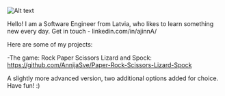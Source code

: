 

![Alt text](https://www.hdnicewallpapers.com/Walls/Big/Abstract/Abstract_Constellation_5K_Wallpapers.jpg)

Hello! I am a Software Engineer from Latvia, who likes to learn something new every day. 
Get in touch - linkedin.com/in/ajinnA/

Here are some of my projects:

-The game: Rock Paper Scissors Lizard and Spock: https://github.com/AnnijaSve/Paper-Rock-Scissors-Lizard-Spock

A slightly more advanced version, two additional options added for choice. Have fun! :)
